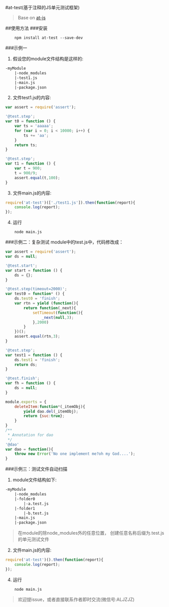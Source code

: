 #at-test(基于注释的JS单元测试框架)
>Base on [at-js](https://github.com/CheMingjun/at-js)

##使用方法
###安装
```
    npm install at-test --save-dev
```
###示例一
1. 假设您的module文件结构是这样的:
```html
-myModule
    |-node_modules
    |-test1.js
    |-main.js
    |-package.json
```
2. 文件test1.js的内容:
```js
var assert = require('assert');

'@test.step';
var t0 = function () {
    var ts = 'aaaaa';
    for (var i = 0; i < 10000; i++) {
        ts += 'aa';
    }
    return ts;
}

'@test.step';
var t1 = function () {
    var t = 900;
    t = 900/9;
    assert.equal(t,100);
}
```
3. 文件main.js的内容:
```js
require('at-test')(['./test1.js']).then(function(report){
    console.log(report);
});
```
4. 运行
```
    node main.js
```

###示例二：复杂测试
module中的test.js中，代码修改成：

```js
var assert = require('assert');
var ds = null;

'@test.start';
var start = function () {
    ds = {};
}

'@test.step(timeout=2000)';
var test0 = function* () {
    ds.test0 = 'finish';
    var rtn = yield (function(){
        return function(_next){
            setTimeout(function(){
                _next(null,3);
            },2000)
        }
    })();
    assert.equal(rtn,3);
}

'@test.step';
var test1 = function () {
    ds.test1 = 'finish';
    return ds;
}

'@test.finish';
var fh = function () {
    ds = null;
}

module.exports = {
    deleteItem:function*(_itemObj){
        yield dao.del(_itemObj);
        return {suc:true};
    }
}
/**
 * Annotation for dao
 */
'@dao'
var dao = function(){
    throw new Error('No one implement me?oh my God....');
}
```

###示例三：测试文件自动扫描
1. module文件结构如下:
```html
-myModule
    |-node_modules
    |-folder0
        |-a.test.js
    |-folder1
        |-b.test.js
    |-main.js
    |-package.json
```
> 在module的除node_modules外的任意位置，
创建任意名称后缀为.test.js的单元测试文件
2. 文件main.js的内容:
```js
require('at-test')().then(function(report){
    console.log(report);
});
```
4. 运行
```
    node main.js
```

> 欢迎提issue，或者直接联系作者即时交流(微信号:ALJZJZ) 
